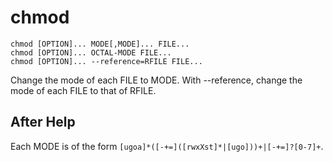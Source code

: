 <!-- spell-checker:ignore RFILE ugoa -->

# chmod

```
chmod [OPTION]... MODE[,MODE]... FILE...
chmod [OPTION]... OCTAL-MODE FILE...
chmod [OPTION]... --reference=RFILE FILE...
```

Change the mode of each FILE to MODE.
With --reference, change the mode of each FILE to that of RFILE.

## After Help

Each MODE is of the form `[ugoa]*([-+=]([rwxXst]*|[ugo]))+|[-+=]?[0-7]+`.
